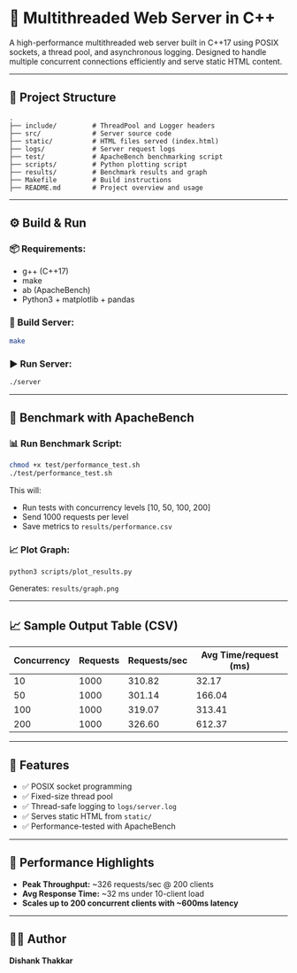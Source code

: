 # 🚀 Multithreaded Web Server in C++

A high-performance multithreaded web server built in C++17 using POSIX sockets, a thread pool, and asynchronous logging. Designed to handle multiple concurrent connections efficiently and serve static HTML content.

---

## 📁 Project Structure
```
.
├── include/         # ThreadPool and Logger headers
├── src/             # Server source code
├── static/          # HTML files served (index.html)
├── logs/            # Server request logs
├── test/            # ApacheBench benchmarking script
├── scripts/         # Python plotting script
├── results/         # Benchmark results and graph
├── Makefile         # Build instructions
├── README.md        # Project overview and usage
```

---

## ⚙️ Build & Run

### 📦 Requirements:
- g++ (C++17)
- make
- ab (ApacheBench)
- Python3 + matplotlib + pandas

### 🔨 Build Server:
```bash
make
```

### ▶️ Run Server:
```bash
./server
```
---

## 🧪 Benchmark with ApacheBench

### 📊 Run Benchmark Script:
```bash
chmod +x test/performance_test.sh
./test/performance_test.sh
```
This will:
- Run tests with concurrency levels [10, 50, 100, 200]
- Send 1000 requests per level
- Save metrics to `results/performance.csv`

### 📈 Plot Graph:
```bash
python3 scripts/plot_results.py
```
Generates: `results/graph.png`

---

## 📈 Sample Output Table (CSV)
| Concurrency | Requests | Requests/sec | Avg Time/request (ms) |
|-------------|----------|---------------|------------------------|
| 10          | 1000     | 310.82        | 32.17                  |
| 50          | 1000     | 301.14        | 166.04                 |
| 100         | 1000     | 319.07        | 313.41                 |
| 200         | 1000     | 326.60        | 612.37                 |

---

## 🧠 Features
- ✅ POSIX socket programming
- ✅ Fixed-size thread pool
- ✅ Thread-safe logging to `logs/server.log`
- ✅ Serves static HTML from `static/`
- ✅ Performance-tested with ApacheBench

---

## 📄 Performance Highlights
- **Peak Throughput:** ~326 requests/sec @ 200 clients
- **Avg Response Time:** ~32 ms under 10-client load
- **Scales up to 200 concurrent clients with ~600ms latency**

---

## 🧑‍💻 Author
**Dishank Thakkar**  